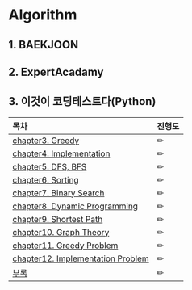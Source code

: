 # Algorithm  
## 1. BAEKJOON

## 2. ExpertAcadamy

## 3. 이것이 코딩테스트다(Python)


| 목차                                                         | 진행도 |
| :----------------------------------------------------------- | ------ |
| [chapter3. Greedy](https://github.com/KodaHye/Algorithm/blob/master/This%20is%20CodingTest/chapter3.%20Greedy/Greedy.md) | ✏      |
| [chapter4. Implementation](https://github.com/KodaHye/Algorithm/blob/master/This%20is%20CodingTest/chapter4.%20Implementaion/Implementation.md) | ✏      |
| [chapter5. DFS, BFS](https://github.com/KodaHye/Algorithm/blob/master/This%20is%20CodingTest/chapter5.%20DFS%2C%20BFS/DFS%20and%20BFS.md) | ✏      |
| [chapter6. Sorting](https://github.com/KodaHye/Algorithm/blob/master/This%20is%20CodingTest/chapter6.%20Sorting/Sorting.md) | ✏      |
| [chapter7. Binary Search](https://github.com/KodaHye/Algorithm/blob/master/This%20is%20CodingTest/chapter7.%20BinarySearch/BinarySearch.md) | ✏      |
| [chapter8. Dynamic Programming](https://github.com/KodaHye/Algorithm/blob/master/This%20is%20CodingTest/chapter8.%20DynamicProgramming/DynamicProgramming.md) | ✏      |
| [chapter9. Shortest Path](https://github.com/KodaHye/Algorithm/blob/master/This%20is%20CodingTest/chapter9.%20ShortestPath/ShortestPath.md) | ✏      |
| [chapter10. Graph Theory](https://github.com/KodaHye/Algorithm/blob/master/This%20is%20CodingTest/chapter10.%20GraphTheory/GraphTheory.md) | ✏      |
| [chapter11. Greedy Problem](https://github.com/KodaHye/Algorithm/blob/master/This%20is%20CodingTest/chapater11.%20GreedyProblem/Greedy.md) | ✏      |
| [chapter12. Implementation Problem](https://github.com/KodaHye/Algorithm/blob/master/This%20is%20CodingTest/chapter12.%20ImplementationProblem/Implementation.md) | ✏      |
| [부록](https://github.com/KodaHye/Algorithm/blob/master/This%20is%20CodingTest/Appendix.md) | ✏      |

